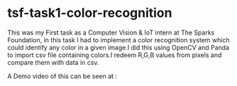 # tsf-task1-color-recognition
This was my First task as a Computer Vision &amp; IoT intern at The Sparks Foundation, in this task I had to implement a color recognition system which could identify any color in a given image.I did this using OpenCV and Panda to import csv file containing colors.I redeem R,G,B values from pixels and compare them with data in csv.

A Demo video of this can be seen at :
